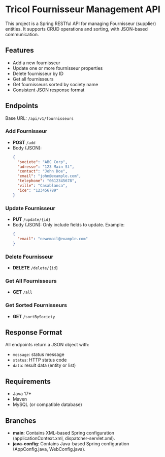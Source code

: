 # Tricol Fournisseur Management API

This project is a Spring RESTful API for managing Fournisseur (supplier) entities. It supports CRUD operations and sorting, with JSON-based communication.

## Features
- Add a new fournisseur
- Update one or more fournisseur properties
- Delete fournisseur by ID
- Get all fournisseurs
- Get fournisseurs sorted by society name
- Consistent JSON response format

## Endpoints
Base URL: `/api/v1/fournisseurs`

### Add Fournisseur
- **POST** `/add`
- Body (JSON):
  ```json
  {
    "societe": "ABC Corp",
    "adresse": "123 Main St",
    "contact": "John Doe",
    "email": "john@example.com",
    "telephone": "0612345678",
    "ville": "Casablanca",
    "ice": "123456789"
  }
  ```

### Update Fournisseur
- **PUT** `/update/{id}`
- Body (JSON): Only include fields to update. Example:
  ```json
  {
    "email": "newemail@example.com"
  }
  ```

### Delete Fournisseur
- **DELETE** `/delete/{id}`

### Get All Fournisseurs
- **GET** `/all`

### Get Sorted Fournisseurs
- **GET** `/sortBySociety`

## Response Format
All endpoints return a JSON object with:
- `message`: status message
- `status`: HTTP status code
- `data`: result data (entity or list)

## Requirements
- Java 17+
- Maven
- MySQL (or compatible database)

## Branches
- **main**: Contains XML-based Spring configuration (applicationContext.xml, dispatcher-servlet.xml).
- **java-config**: Contains Java-based Spring configuration (AppConfig.java, WebConfig.java).
